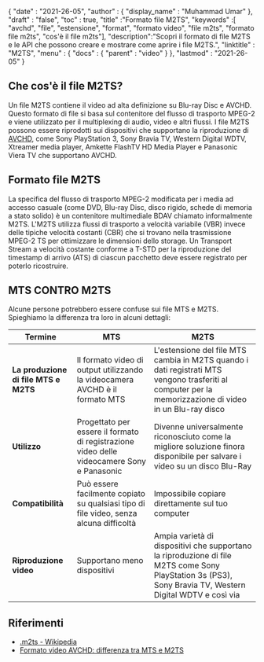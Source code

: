 {
  "date" : "2021-26-05",
  "author" : {
    "display_name" : "Muhammad Umar"
},
  "draft" : "false",
  "toc" : true,
  "title" :"Formato file M2TS",
  "keywords" :[ "avchd", "file", "estensione", "format", "formato video", "file m2ts", "formato file m2ts", "cos'è il file m2ts"],
  "description":"Scopri il formato di file M2TS e le API che possono creare e mostrare come aprire i file M2TS.",
  "linktitle" : "M2TS",
  "menu" : {
    "docs" : {
      "parent" : "video"
}
},
  "lastmod" : "2021-26-05"
}

## Che cos'è il file M2TS? ##

Un file M2TS contiene il video ad alta definizione su Blu-ray Disc e AVCHD. Questo formato di file si basa sul contenitore del flusso di trasporto MPEG-2 e viene utilizzato per il multiplexing di audio, video e altri flussi. I file M2TS possono essere riprodotti sui dispositivi che supportano la riproduzione di [AVCHD](/it/video/avchd/), come Sony PlayStation 3, Sony Bravia TV, Western Digital WDTV, Xtreamer media player, Amkette FlashTV HD Media Player e Panasonic Viera TV che supportano AVCHD.

## Formato file M2TS
La specifica del flusso di trasporto MPEG-2 modificata per i media ad accesso casuale (come DVD, Blu-ray Disc, disco rigido, schede di memoria a stato solido) è un contenitore multimediale BDAV chiamato informalmente M2TS. L'M2TS utilizza flussi di trasporto a velocità variabile (VBR) invece delle tipiche velocità costanti (CBR) che si trovano nella trasmissione MPEG-2 TS per ottimizzare le dimensioni dello storage. Un Transport Stream a velocità costante conforme a T-STD per la riproduzione del timestamp di arrivo (ATS) di ciascun pacchetto deve essere registrato per poterlo ricostruire.

## MTS CONTRO M2TS
Alcune persone potrebbero essere confuse sui file MTS e M2TS. Spieghiamo la differenza tra loro in alcuni dettagli:

|Termine|MTS|M2TS|
---|---|---|
|**La produzione di file MTS e M2TS**|Il formato video di output utilizzando la videocamera AVCHD è il formato MTS|L'estensione del file MTS cambia in M2TS quando i dati registrati MTS vengono trasferiti al computer per la memorizzazione di video in un Blu-ray disco|
|**Utilizzo**|Progettato per essere il formato di registrazione video delle videocamere Sony e Panasonic|Divenne universalmente riconosciuto come la migliore soluzione finora disponibile per salvare i video su un disco Blu-Ray|
|**Compatibilità**| Può essere facilmente copiato su qualsiasi tipo di file video, senza alcuna difficoltà|Impossibile copiare direttamente sul tuo computer|
|**Riproduzione video**| Supportano meno dispositivi| Ampia varietà di dispositivi che supportano la riproduzione di file M2TS come Sony PlayStation 3s (PS3), Sony Bravia TV, Western Digital WDTV e così via|

## Riferimenti ##

- [.m2ts - Wikipedia](https://en.wikipedia.org/wiki/.m2ts)
- [Formato video AVCHD: differenza tra MTS e M2TS](https://www.videosolo.com/tutorials/mts-vs-m2ts.html)





